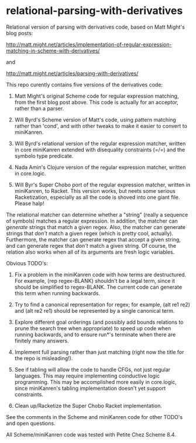 relational-parsing-with-derivatives
===================================

Relational version of parsing with derivatives code, based on Matt Might's blog posts:

http://matt.might.net/articles/implementation-of-regular-expression-matching-in-scheme-with-derivatives/

and

http://matt.might.net/articles/parsing-with-derivatives/

This repo curently contains five versions of the derivatives code:

1. Matt Might's original Scheme code for regular expression matching, from the first blog post above.  This code is actually for an acceptor, rather than a parser.

2. Will Byrd's Scheme version of Matt's code, using pattern matching rather than 'cond', and with other tweaks to make it easier to convert to miniKanren.

3. Will Byrd's relational version of the regular expression matcher, written in core miniKanren extended with disequality constraints (=/=) and the symbolo type predicate.

4. Nada Amin's Clojure version of the regular expression matcher, written in core.logic.

5. Will Byr's Super Chobo port of the regular expression matcher, written in miniKanren, to Racket.  This version works, but neets some serious Racketization, especially as all the code is shoved into one giant file.  Please halp!

The relational matcher can determine whether a "string" (really a sequence of symbols) matches a regular expression.  In addition, the matcher can *generate* strings that match a given regex.  Also, the matcher can generate strings that *don't* match a given regex (which is pretty cool, actually).  Furthermore, the matcher can generate regex that accept a given string, and can generate regex that *don't* match a given string.  Of course, the relation also works when all of its arguments are fresh logic variables.

Obvious TODO's:

1. Fix a problem in the miniKanren code with how terms are destructured.  For example, (rep regex-BLANK) shouldn't be a legal term, since it should be simplified to regex-BLANK.  The current code can generate this term when running backwards.

2. Try to find a canonical representation for regex; for example, (alt re1 re2) and (alt re2 re1) should be represented by a single canonical term.

3. Explore different goal orderings (and possibly add bounds relations to prune the search tree when appropriate) to speed up code when running backwards, and to ensure run*'s terminate when there are finitely many answers.

4. Implement full parsing rather than just matching (right now the title for the repo is misleading!).

5. See if tabling will allow the code to handle CFGs, not just regular languages.  This may require implementing coinductive logic programming.  This may be accomplished more easily in core.logic, since miniKanren's tabling implementation doesn't yet support constraints.

6. Clean up/Racketize the Super Chobo Racket implementation.

See the comments in the Scheme and miniKanren code for other TODO's and open questions.

All Scheme/miniKanren code was tested with Petite Chez Scheme 8.4.